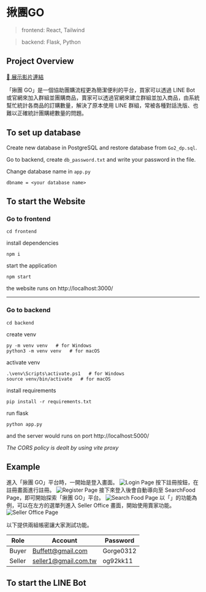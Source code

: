 # 揪團GO

> frontend: React, Tailwind

> backend: Flask, Python

## Project Overview
[🔗 展示影片連結](https://drive.google.com/file/d/1UY1fXgROTleYcxQgEYIOsI1HQPmhJIE-/view)

「揪團 GO」是一個協助團購流程更為簡潔便利的平台，買家可以透過 LINE Bot 或官網來加入群組並團購商品，賣家可以透過官網來建立群組並加入商品，由系統幫忙統計各商品的訂購數量，解決了原本使用 LINE 群組，常被各種對話洗版、也難以正確統計團購總數量的問題。


## To set up database
Create new database in PostgreSQL and restore database from ```Go2_dp.sql```.

Go to backend, create ```db_password.txt``` and write your password in the file.

Change database name in ```app.py```
```
dbname = <your database name>
```

## To start the Website



### Go to frontend

```
cd frontend
```
install dependencies
```
npm i
```
start the application

```
npm start
```

the website runs on http://localhost:3000/

---

### Go to backend

```
cd backend
```
create venv

```
py -m venv venv   # for Windows
python3 -m venv venv   # for macOS
```

activate venv

```
.\venv\Scripts\activate.ps1   # for Windows
source venv/bin/activate   # for macOS
```
install requirements

```
pip install -r requirements.txt
```

run flask

```
python app.py
```

and the server would runs on port http://localhost:5000/

<i>The CORS policy is dealt by using vite proxy</i>

## Example
進入「揪團 GO」平台時，一開始是登入畫面。
![Login Page](./screenshot/1_login.png)
按下註冊按鈕，在註冊畫面進行註冊。
![Register Page](./screenshot/2_register.png)
接下來登入後會自動導向至 SearchFood Page，即可開始探索「揪團 GO」平台。
![Search Food Page](./screenshot/3_searchFood.png)
以「」的功能為例，可以在左方的選單列進入 Seller Office 畫面，開始使用賣家功能。
![Seller Office Page](./screenshot/4_sellerOffice.png)

以下提供兩組帳密讓大家測試功能。

| Role | Account | Password |
| --- | --- | --- |
| Buyer | Buffett@gmail.com | Gorge0312 |
| Seller | seller1@gmail.com.tw | og92kk11 |

## To start the LINE Bot